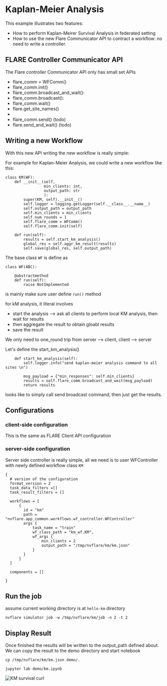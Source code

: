 # Kaplan-Meier Analysis

This example illustrates two features:
* How to perform Kaplan-Meirer Survival Analysis in federated setting
* How to use the new Flare Communicator API to contract a workflow: no need to write a controller.  

## FLARE Controller Communicator API

The Flare controller Communicator API only has small set APIs
* flare_comm = WFComm()
* flare_comm.init()
* flare_comm.broadcast_and_wait():
* flare_comm.broadcast():
* flare_comm.wait()
* flare.get_site_names()
*
* flare_comm.send()     (todo)
* flare.send_and_wait() (todo)

## Writing a new Workflow

With this new API writing the new workflow is really simple: 

For example for Kaplan-Meier Analysis, we could write a new workflow like this: 

```
class KM(WF):
    def __init__(self,
                 min_clients: int,
                 output_path: str
                 ):
        super(KM, self).__init__()
        self.logger = logging.getLogger(self.__class__.__name__)
        self.output_path = output_path
        self.min_clients = min_clients
        self.num_rounds = 1
        self.flare_comm = WFComm()
        self.flare_comm.init(self)

    def run(self):
        results = self.start_km_analysis()
        global_res = self.aggr_km_result(results)
        self.save(global_res, self.output_path)

```

The base class ```WF``` is define as

```
class WF(ABC):

    @abstractmethod
    def run(self):
        raise NotImplemented
```
is mainly make sure user define ```run()``` method

for kM analysis, it literal involves

* start the analysis --> ask all clients to perform local KM analysis, then wait for results 
* then aggregate the result to obtain gloabl results
* save the result

We only need to one_round trip from server --> client, client --> server

Let's define the start_km_analysis()

```
    def start_km_analysis(self):
        self.logger.info("send kaplan-meier analysis command to all sites \n")

        msg_payload = {"min_responses": self.min_clients}
        results = self.flare_comm.broadcast_and_wait(msg_payload)
        return results

```

looks like to simply call send broadcast command, then just get the results.

## Configurations

### client-side configuration

This is the same as FLARE Client API configuration

### server-side configuration

  Server side controller is really simple, all we need is to user WFController with newly defined workflow class
```KM```

```
{
  # version of the configuration
  format_version = 2
  task_data_filters =[]
  task_result_filters = []

  workflows = [
      {
        id = "km"
        path = "nvflare.app_common.workflows.wf_controller.WFController"
        args {
            task_name = "train"
            wf_class_path = "km_wf.KM",
            wf_args {
                min_clients = 2
                output_path = "/tmp/nvflare/km/km.json"
            }
        }
      }
  ]

  components = []

}

```


## Run the job

assume current working directory is at ```hello-km``` directory 

```
nvflare simulator job -w /tmp/nvflare/km/job -n 2 -t 2
```


## Display Result

Once finished the results will be written to the output_path defined about. 
We can copy the result to the demo directory and start notebook

```
cp /tmp/nvflare/km/km.json demo/.

jupyter lab demo/km.ipynb 

```
![KM survival curl](km_survival_curve.png)

